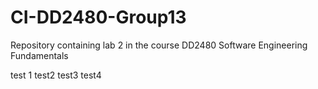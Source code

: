 # CI-DD2480-Group13
Repository containing lab 2 in the course DD2480 Software Engineering Fundamentals

test 1
test2
test3
test4
